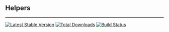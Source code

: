 Helpers
--
---
[![Latest Stable Version](https://poser.pugx.org/helper-functions/helper_functions/v/stable.png)](https://packagist.org/packages/helper-functions/helper_functions) [![Total Downloads](https://poser.pugx.org/helper-functions/helper_functions/downloads.png)](https://packagist.org/packages/helper-functions/helper_functions) [![Build Status](https://travis-ci.org/Indatus/trucker.png?branch=master)](https://travis-ci.org/Indatus/trucker)


